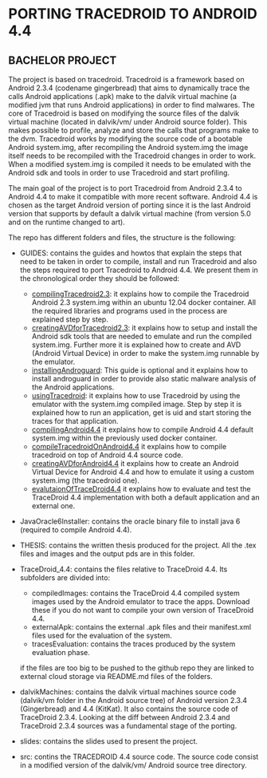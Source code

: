 # PORTING TRACEDROID TO ANDROID 4.4
## BACHELOR PROJECT

The project is based on tracedroid. Tracedroid is a framework based on
Android 2.3.4 (codename gingerbread) that aims to dynamically trace
the calls Android applications (.apk) make to the dalvik virtual
machine (a modified jvm that runs Android applications) in order to
find malwares. The core of Tracedroid is based on modifying the source
files of the dalvik virtual machine (located in dalvik/vm/ under
Android source folder). This makes possible to profile, analyze and
store the calls that programs make to the dvm. Tracedroid works by
modifying the source code of a bootable Android system.img, after
recompiling the Android system.img the image itself needs to be
recompiled with the Tracedroid changes in order to work. When a
modified system.img is compiled it needs to be emulated with the
Android sdk and tools in order to use Tracedroid and start profiling.

The main goal of the project is to port Tracedroid from Android 2.3.4 to
Android 4.4 to make it compatible with more recent software. Android
4.4 is chosen as the target Android version of porting since it is the
last Android version that supports by default a dalvik virtual machine
(from version 5.0 and on the runtime changed to art).

The repo has different folders and files, the structure is the
following:

- GUIDES: contains the guides and howtos that explain the steps that
  need to be taken in order to compile, install and run Tracedroid and
  also the steps required to port Tracedroid to Android 4.4. We
  present them in the chronological order they should be followed:
	  
  - [compilingTracedroid2.3](https://github.com/dda410/Bproject/blob/master/GUIDES/compilingTracedroidGuide.md):
	  it explains how to compile the Tracedroid Android 2.3
	  system.img within an ubuntu 12.04 docker container. All the
	  required libraries and programs used in the process are
	  explained step by step.
  - [creatingAVDforTracedroid2.3](https://github.com/dda410/Bproject/blob/master/GUIDES/creatingAVDforTracedroidGuide.md):
	  it explains how to setup and install the Android sdk tools that
	  are needed to emulate and run the compiled system.img. Further
	  more it is explained how to create and AVD (Android Virtual
	  Device) in order to make the system.img runnable by the
	  emulator.
  - [installingAndroguard](https://github.com/dda410/Bproject/blob/master/GUIDES/installingAndroguard.md):
	  This guide is optional and it explains how to install androguard
	  in order to provide also static malware analysis of the Android
	  applications. 
  - [usingTracedroid](https://github.com/dda410/Bproject/blob/master/GUIDES/usingTracedroid.md):
	  it explains how to use Tracedroid by using the emulator with the
	  system.img compiled image. Step by step it is explained how to
	  run an application, get is uid and start storing the traces for
	  that application.
  - [compilingAndroid4.4](https://github.com/dda410/Bproject/blob/master/GUIDES/compilingAndroid4-4.md)
	  it explains how to compile Android 4.4 default system.img within
	  the previously used docker container.
  - [compileTracedroidOnAndroid4.4](https://github.com/dda410/Bproject/blob/master/GUIDES/compilingTracedroidOnAndroid44.md)
	  it explains how to compile tracedroid on top of Android 4.4
      source code.
  - [creatingAVDforAndroid4.4](https://github.com/dda410/Bproject/blob/master/GUIDES/creatingAVDforAndroid44.md)
	  it explains how to create an Android Virtual Device for Android 4.4 and how to
      emulate it using a custom system.img (the tracedroid one).
  - [evalutaionOfTraceDroid4.4](https://github.com/dda410/Bproject/blob/master/GUIDES/evaluationOfTraceDroid4-4.md)
	  it explains how to evaluate and test the TraceDroid 4.4
      implementation with both a default application and an external
      one.

- JavaOracle6Installer: contains the oracle binary file to install
  java 6 (required to compile Android 4.4).
- THESIS: contains the written thesis produced for the project. All
  the .tex files and images and the output pds are in this folder.
- TraceDroid_4.4: contains the files relative to TraceDroid 4.4. Its
  subfolders are divided into:
  
  - compiledImages: contains the TraceDroid 4.4 compiled system
  images used by the Android emulator to trace the apps. Download
  these if you do not want to compile your own version of TraceDroid
  4.4. 
  - externalApk: contains the external .apk files and their
  manifest.xml files used for the evaluation of the system.
  - tracesEvaluation: contains the traces produced by the system
    evaluation phase.
	
  if the files are too big to be pushed to the github repo they are
  linked to external cloud storage via README.md files of the
  folders.
  
- dalvikMachines: contains the dalvik virtual machines source code
  (dalvik/vm folder in the Android source tree) of Android
  version 2.3.4 (Gingerbread) and 4.4 (KitKat). It also contains the source code of
  TraceDroid 2.3.4. Looking at the diff between Android 2.3.4 and
  TraceDroid 2.3.4 sources was a fundamental stage of the porting.
- slides: contains the slides used to present the project. 
- src: contins the TRACEDROID 4.4 source code. The source code consist
  in a modified version of the dalvik/vm/ Android source tree directory.
